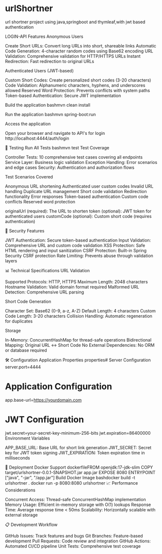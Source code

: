 # urlShortner
url shortner project using java,springboot and thymleaf,with jwt based authentication

LOGIN-API
Features
Anonymous Users

Create Short URLs: Convert long URLs into short, shareable links
Automatic Code Generation: 4-character random codes using Base62 encoding
URL Validation: Comprehensive validation for HTTP/HTTPS URLs
Instant Redirection: Fast redirection to original URLs

Authenticated Users (JWT-based)

Custom Short Codes: Create personalized short codes (3-20 characters)
Code Validation: Alphanumeric characters, hyphens, and underscores allowed
Reserved Word Protection: Prevents conflicts with system paths
Token-based Authentication: Secure JWT implementation



Build the application
bashmvn clean install

Run the application
bashmvn spring-boot:run

Access the application

Open your browser and navigate to
API's
for login
http://localhost:4444/auth/login



🧪 Testing
Run All Tests
bashmvn test
Test Coverage

Controller Tests: 10 comprehensive test cases covering all endpoints
Service Layer: Business logic validation
Exception Handling: Error scenarios and edge cases
Security: Authentication and authorization flows

Test Scenarios Covered

 Anonymous URL shortening
 Authenticated user custom codes
 Invalid URL handling
 Duplicate URL management
 Short code validation
 Redirection functionality
 Error responses
Token-based authentication
Custom code conflicts
Reserved word protection

originalUrl (required): The URL to shorten
token (optional): JWT token for authenticated users
customCode (optional): Custom short code (requires authentication)

🔐 Security Features

JWT Authentication: Secure token-based authentication
Input Validation: Comprehensive URL and custom code validation
XSS Protection: Safe HTML rendering and input sanitization
CSRF Protection: Built-in Spring Security CSRF protection
Rate Limiting: Prevents abuse through validation layers

📊 Technical Specifications
URL Validation

Supported Protocols: HTTP, HTTPS
Maximum Length: 2048 characters
Hostname Validation: Valid domain format required
Malformed URL Detection: Comprehensive URL parsing

Short Code Generation

Character Set: Base62 (0-9, a-z, A-Z)
Default Length: 4 characters
Custom Code Length: 3-20 characters
Collision Handling: Automatic regeneration for duplicates

Storage

In-Memory: ConcurrentHashMap for thread-safe operations
Bidirectional Mapping: Original URL ↔ Short Code
No External Dependencies: No ORM or database required

🛠️ Configuration
Application Properties
properties# Server Configuration
server.port=4444

# Application Configuration
app.base-url=https://yourdomain.com

# JWT Configuration
jwt.secret=your-secret-key-minimum-256-bits
jwt.expiration=86400000
Environment Variables

APP_BASE_URL: Base URL for short link generation
JWT_SECRET: Secret key for JWT token signing
JWT_EXPIRATION: Token expiration time in milliseconds

🚀 Deployment
Docker Support
dockerfileFROM openjdk:17-jdk-slim
COPY target/urlshortner-0.0.1-SNAPSHOT.jar app.jar
EXPOSE 8080
ENTRYPOINT ["java", "-jar", "/app.jar"]
Build Docker Image
bashdocker build -t urlshortner .
docker run -p 8080:8080 urlshortner
📈 Performance Considerations

Concurrent Access: Thread-safe ConcurrentHashMap implementation
Memory Usage: Efficient in-memory storage with O(1) lookups
Response Time: Average response time < 50ms
Scalability: Horizontally scalable with external storage


📋 Development Workflow

GitHub Issues: Track features and bugs
Git Branches: Feature-based development
Pull Requests: Code review and integration
GitHub Actions: Automated CI/CD pipeline
Unit Tests: Comprehensive test coverage
















